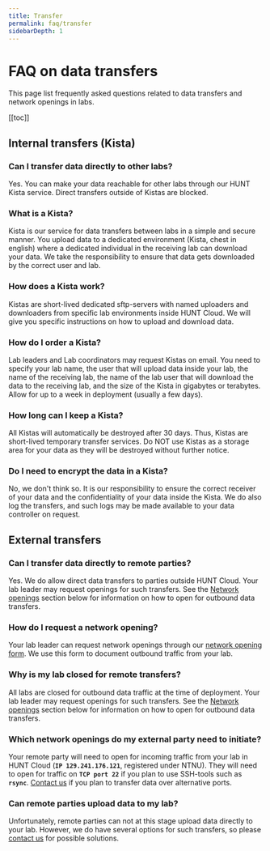 ```yaml
---
title: Transfer
permalink: faq/transfer
sidebarDepth: 1
---
```


# FAQ on data transfers

This page list frequently asked questions related to data transfers and network openings in labs.

[[toc]]

## Internal transfers (Kista)

### Can I transfer data directly to other labs? 

Yes. You can make your data reachable for other labs through our HUNT Kista service. Direct transfers outside of Kistas are blocked. 

### What is a Kista? 

Kista is our service for data transfers between labs in a simple and secure manner. You upload data to a dedicated environment (Kista, chest in english) where a dedicated individual in the receiving lab can download your data. We take the responsibility to ensure that data gets downloaded by the correct user and lab.

### How does a Kista work? 

Kistas are short-lived dedicated sftp-servers with named uploaders and downloaders from specific lab environments inside HUNT Cloud. We will give you specific instructions on how to upload and download data.

### How do I order a Kista? 

Lab leaders and Lab coordinators may request Kistas on email. You need to specify your lab name, the user that will upload data inside your lab, the name of the receiving lab, the name of the lab user that will download the data to the receiving lab, and the size of the Kista in gigabytes or terabytes. Allow for up to a week in deployment (usually a few days). 

### How long can I keep a Kista? 

All Kistas will automatically be destroyed after 30 days. Thus, Kistas are short-lived temporary transfer services. Do NOT use Kistas as a storage area for your data as they will be destroyed without further notice.

### Do I need to encrypt the data in a Kista? 

No, we don't think so. It is our responsibility to ensure the correct receiver of your data and the confidentiality of your data inside the Kista. We do also log the transfers, and such logs may be made available to your data controller on request.







## External transfers

### Can I transfer data directly to remote parties? 

Yes. We do allow direct data transfers to parties outside HUNT Cloud. Your lab leader may request openings for such transfers. See the [Network openings](/faq/transfer/#how-do-i-request-a-network-opening) section below for information on how to open for outbound data transfers.

### How do I request a network opening? 

Your lab leader can request network openings through our [network opening form](/about/agreements/#network-opening-form). We use this form to document outbound traffic from your lab.

### Why is my lab closed for remote transfers? 

All labs are closed for outbound data traffic at the time of deployment. Your lab leader may request openings for such transfers. See the [Network openings](/faq/transfer/#how-do-i-request-a-network-opening) section below for information on how to open for outbound data transfers.

### Which network openings do my external party need to initiate? 

Your remote party will need to open for incoming traffic from your lab in HUNT Cloud (**`IP 129.241.176.121`**, registered under NTNU). They will need to open for traffic on **`TCP port 22`** if you plan to use SSH-tools such as **`rsync`**. [Contact us](/contact) if you plan to transfer data over alternative ports.

### Can remote parties upload data to my lab? 

Unfortunately, remote parties can not at this stage upload data directly to your lab. However, we do have several options for such transfers, so please [contact us](/contact-us) for possible solutions.



